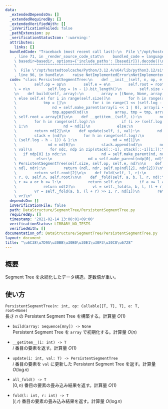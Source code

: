 ```yaml
---
data:
  _extendedDependsOn: []
  _extendedRequiredBy: []
  _extendedVerifiedWith: []
  _isVerificationFailed: false
  _pathExtension: py
  _verificationStatusIcon: ':warning:'
  attributes:
    links: []
  bundledCode: "Traceback (most recent call last):\n  File \"/opt/hostedtoolcache/Python/3.12.4/x64/lib/python3.12/site-packages/onlinejudge_verify/documentation/build.py\"\
    , line 71, in _render_source_code_stat\n    bundled_code = language.bundle(stat.path,\
    \ basedir=basedir, options={'include_paths': [basedir]}).decode()\n          \
    \         ^^^^^^^^^^^^^^^^^^^^^^^^^^^^^^^^^^^^^^^^^^^^^^^^^^^^^^^^^^^^^^^^^^^^^^^^^^^^^^^^^\n\
    \  File \"/opt/hostedtoolcache/Python/3.12.4/x64/lib/python3.12/site-packages/onlinejudge_verify/languages/python.py\"\
    , line 96, in bundle\n    raise NotImplementedError\nNotImplementedError\n"
  code: "class PersistentSegmentTree:\n    def __init__(self, n, op, e, root=None):\n\
    \        self.op = op\n        self.e = e\n        self.root = root\n        self.n\
    \ = n\n        self.log = (n - 1).bit_length()\n        self.size = 2 ** self.log\n\
    \n    def build(self, array):\n        array = [(None, None, array[i] if i < self.n\
    \ else self.e) for i in range(self.size)]\n        for h in range(self.log):\n\
    \            tmp = []\n            for i in range(1 << (self.log - h - 1)):\n\
    \                nd = self.make_parent(array[i << 1 | 0], array[i << 1 | 1])\n\
    \                tmp.append(nd)\n            array, tmp = tmp, array\n       \
    \ self.root = array[0]\n\n    def __getitem__(self, i):\n        nd = self.root\n\
    \        for h in range(self.log):\n            if (i >> (self.log - h - 1)) &\
    \ 1:\n                nd = nd[1]\n            else:\n                nd = nd[0]\n\
    \        return nd[2]\n\n    def update(self, i, val):\n        nd = self.root\n\
    \        stack = [nd]\n        for h in range(self.log):\n            if (i >>\
    \ (self.log - h - 1)) & 1:\n                nd = nd[1]\n            else:\n  \
    \              nd = nd[0]\n            stack.append(nd)\n        nd = (None, None,\
    \ val)\n        for ndc, ndp in zip(stack[::-1], stack[::-1][1:]):\n         \
    \   if ndp[0] is ndc:\n                nd = self.make_parent(nd, ndp[1])\n   \
    \         else:\n                nd = self.make_parent(ndp[0], nd)\n        return\
    \ PersistentSegmentTree(self.size, self.op, self.e, nd)\n\n    def make_parent(self,\
    \ ndl, ndr):\n        return (ndl, ndr, self.op(ndl[2], ndr[2]))\n\n    def all_fold(self):\n\
    \        return self.root[2]\n\n    def fold(self, l, r):\n        return self._fold(l,\
    \ r, 0, self.n, self.root)\n\n    def _fold(self, a, b, l, r, nd):\n        if\
    \ r <= a or b <= l:\n            return self.e\n        if a <= l and r <= b:\n\
    \            return nd[2]\n        vl = self._fold(a, b, l, (l + r) >> 1, nd[0])\n\
    \        vr = self._fold(a, b, (l + r) >> 1, r, nd[1])\n        return self.op(vl,\
    \ vr)\n"
  dependsOn: []
  isVerificationFile: false
  path: DataStructure/SegmentTree/PersistentSegmentTree.py
  requiredBy: []
  timestamp: '2021-02-14 13:08:01+09:00'
  verificationStatus: LIBRARY_NO_TESTS
  verifiedWith: []
documentation_of: DataStructure/SegmentTree/PersistentSegmentTree.py
layout: document
title: "\u6C38\u7D9A\u30BB\u30B0\u30E1\u30F3\u30C8\u6728"
---
```


## 概要
Segment Tree を永続化したデータ構造。定数倍が重い。

## 使い方
`PersistentSegmentTree(n: int, op: Callable[[T, T], T], e: T, root=None)`  
長さ $n$ の Persistent Segment Tree を構築する。計算量 $O(1)$

- `build(array: Sequence[Any]) -> None`  
Persistent Segment Tree を `array` で初期化する。計算量 $O(n)$

- `__getitem__(i: int) -> T`  
$i$ 番目の要素を返す。計算量 $O(1)$

- `update(i: int, val: T) -> PersistentSegmentTree`  
$i$ 番目の要素を `val` に更新した Persistent Segment Tree を返す。計算量 $O(\log n)$

- `all_fold() -> T`  
$[0, n)$ 番目の要素の畳み込み結果を返す。計算量 $O(1)$

- `fold(l: int, r: int) -> T`  
$[l, r)$ 番目の要素の畳み込み結果を返す。計算量 $O(\log n)$
